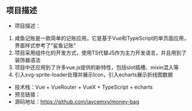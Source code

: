 ## 项目描述
- 项目描述：
1. 咸鱼记账是一款简单的记账应用，它是基于Vue和TypeScript的单页面应用，界面样式参考了“鲨鱼记账”
2. 项目采用组件化的开发方式，使用TS代替JS作为主力开发语言，并且用到了装饰器语法
3. 项目中还应用到了许多vue.js提供的新特性，包括slot插槽、mixin混入等
4. 引入svg-sprite-loader处理并展示Icon，引入echarts展示折线图数据
- 技术栈：Vue + VueRouter + VueX + TypeScript + echarts
- 预览链接：
- 源码地址：https://github.com/jaycemxy/money-bag


